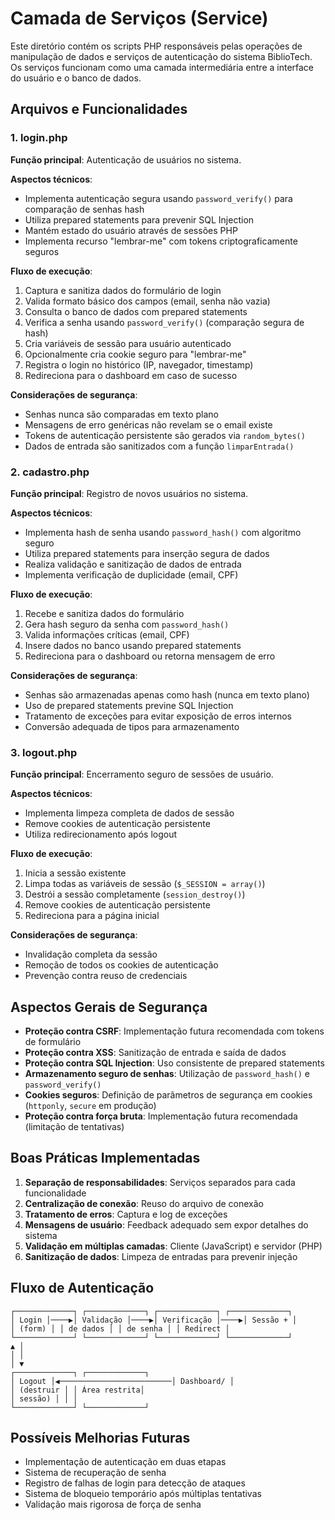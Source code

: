 # Camada de Serviços (Service)

Este diretório contém os scripts PHP responsáveis pelas operações de manipulação de dados e serviços de autenticação do sistema BiblioTech. Os serviços funcionam como uma camada intermediária entre a interface do usuário e o banco de dados.

## Arquivos e Funcionalidades

### 1. login.php

**Função principal**: Autenticação de usuários no sistema.

**Aspectos técnicos**:
- Implementa autenticação segura usando `password_verify()` para comparação de senhas hash
- Utiliza prepared statements para prevenir SQL Injection
- Mantém estado do usuário através de sessões PHP
- Implementa recurso "lembrar-me" com tokens criptograficamente seguros

**Fluxo de execução**:
1. Captura e sanitiza dados do formulário de login
2. Valida formato básico dos campos (email, senha não vazia)
3. Consulta o banco de dados com prepared statements
4. Verifica a senha usando `password_verify()` (comparação segura de hash)
5. Cria variáveis de sessão para usuário autenticado
6. Opcionalmente cria cookie seguro para "lembrar-me"
7. Registra o login no histórico (IP, navegador, timestamp)
8. Redireciona para o dashboard em caso de sucesso

**Considerações de segurança**:
- Senhas nunca são comparadas em texto plano
- Mensagens de erro genéricas não revelam se o email existe
- Tokens de autenticação persistente são gerados via `random_bytes()`
- Dados de entrada são sanitizados com a função `limparEntrada()`

### 2. cadastro.php

**Função principal**: Registro de novos usuários no sistema.

**Aspectos técnicos**:
- Implementa hash de senha usando `password_hash()` com algoritmo seguro
- Utiliza prepared statements para inserção segura de dados
- Realiza validação e sanitização de dados de entrada
- Implementa verificação de duplicidade (email, CPF)

**Fluxo de execução**:
1. Recebe e sanitiza dados do formulário
2. Gera hash seguro da senha com `password_hash()`
3. Valida informações críticas (email, CPF)
4. Insere dados no banco usando prepared statements
5. Redireciona para o dashboard ou retorna mensagem de erro

**Considerações de segurança**:
- Senhas são armazenadas apenas como hash (nunca em texto plano)
- Uso de prepared statements previne SQL Injection
- Tratamento de exceções para evitar exposição de erros internos
- Conversão adequada de tipos para armazenamento

### 3. logout.php

**Função principal**: Encerramento seguro de sessões de usuário.

**Aspectos técnicos**:
- Implementa limpeza completa de dados de sessão
- Remove cookies de autenticação persistente
- Utiliza redirecionamento após logout

**Fluxo de execução**:
1. Inicia a sessão existente
2. Limpa todas as variáveis de sessão (`$_SESSION = array()`)
3. Destrói a sessão completamente (`session_destroy()`)
4. Remove cookies de autenticação persistente
5. Redireciona para a página inicial

**Considerações de segurança**:
- Invalidação completa da sessão
- Remoção de todos os cookies de autenticação
- Prevenção contra reuso de credenciais

## Aspectos Gerais de Segurança

- **Proteção contra CSRF**: Implementação futura recomendada com tokens de formulário
- **Proteção contra XSS**: Sanitização de entrada e saída de dados
- **Proteção contra SQL Injection**: Uso consistente de prepared statements
- **Armazenamento seguro de senhas**: Utilização de `password_hash()` e `password_verify()`
- **Cookies seguros**: Definição de parâmetros de segurança em cookies (`httponly`, `secure` em produção)
- **Proteção contra força bruta**: Implementação futura recomendada (limitação de tentativas)

## Boas Práticas Implementadas

1. **Separação de responsabilidades**: Serviços separados para cada funcionalidade
2. **Centralização de conexão**: Reuso do arquivo de conexão
3. **Tratamento de erros**: Captura e log de exceções
4. **Mensagens de usuário**: Feedback adequado sem expor detalhes do sistema
5. **Validação em múltiplas camadas**: Cliente (JavaScript) e servidor (PHP)
6. **Sanitização de dados**: Limpeza de entradas para prevenir injeção

## Fluxo de Autenticação 

```mermaid
┌─────────────┐ ┌─────────────┐ ┌─────────────┐ ┌─────────────┐
│ Login │────▶│ Validação │────▶│ Verificação │────▶│ Sessão + │
│ (form) │ │ de dados │ │ de senha │ │ Redirect │
└─────────────┘ └─────────────┘ └─────────────┘ └─────────────┘
▲ │
│ │
│ ▼
┌─────────────┐ ┌─────────────┐
│ Logout │◀─────────────────────────│ Dashboard/ │
│ (destruir │ │ Área restrita│
│ sessão) │ │ │
└─────────────┘ └─────────────┘
```

## Possíveis Melhorias Futuras

- Implementação de autenticação em duas etapas
- Sistema de recuperação de senha
- Registro de falhas de login para detecção de ataques
- Sistema de bloqueio temporário após múltiplas tentativas
- Validação mais rigorosa de força de senha
